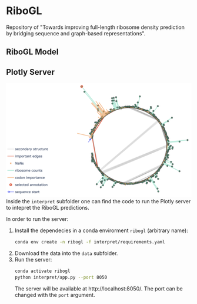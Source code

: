 # RiboGL
Repository of "Towards improving full-length ribosome density prediction by bridging sequence and graph-based representations".

## RiboGL Model

## Plotly Server

![plot](./figures/circular_plot.png)
Inside the `interpret` subfolder one can find the code to run the Plotly server to intepret the RiboGL predictions.

In order to run the server:
1. Install the dependecies in a conda envirorment `ribogl` (arbitrary name):
    ```bash
    conda env create -n ribogl -f interpret/requirements.yaml
    ```
2. Download the data into the `data` subfolder.
3. Run the server:
    ```bash
    conda activate ribogl
    python interpret/app.py --port 8050
    ```
    The server will be available at http://localhost:8050/. The port can be changed with the `port` argument.
